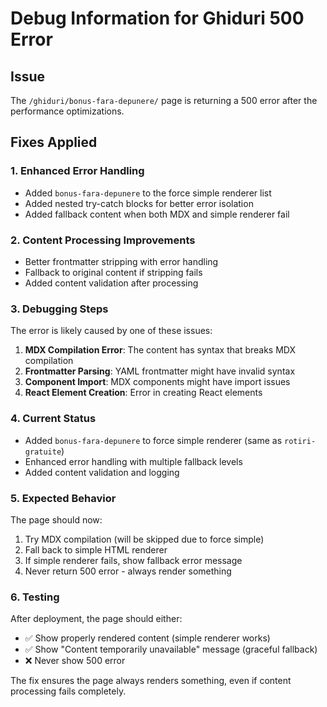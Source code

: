 # Debug Information for Ghiduri 500 Error

## Issue
The `/ghiduri/bonus-fara-depunere/` page is returning a 500 error after the performance optimizations.

## Fixes Applied

### 1. Enhanced Error Handling
- Added `bonus-fara-depunere` to the force simple renderer list
- Added nested try-catch blocks for better error isolation
- Added fallback content when both MDX and simple renderer fail

### 2. Content Processing Improvements
- Better frontmatter stripping with error handling
- Fallback to original content if stripping fails
- Added content validation after processing

### 3. Debugging Steps
The error is likely caused by one of these issues:

1. **MDX Compilation Error**: The content has syntax that breaks MDX compilation
2. **Frontmatter Parsing**: YAML frontmatter might have invalid syntax
3. **Component Import**: MDX components might have import issues
4. **React Element Creation**: Error in creating React elements

### 4. Current Status
- Added `bonus-fara-depunere` to force simple renderer (same as `rotiri-gratuite`)
- Enhanced error handling with multiple fallback levels
- Added content validation and logging

### 5. Expected Behavior
The page should now:
1. Try MDX compilation (will be skipped due to force simple)
2. Fall back to simple HTML renderer
3. If simple renderer fails, show fallback error message
4. Never return 500 error - always render something

### 6. Testing
After deployment, the page should either:
- ✅ Show properly rendered content (simple renderer works)
- ✅ Show "Content temporarily unavailable" message (graceful fallback)
- ❌ Never show 500 error

The fix ensures the page always renders something, even if content processing fails completely.
